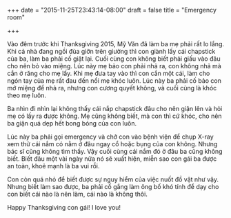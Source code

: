 +++
date = "2015-11-25T23:43:14-08:00"
draft = false
title = "Emergency room"

+++

Vào đêm trước khi Thanksgiving 2015, Mỹ Văn đã làm ba mẹ phải rất lo lắng. Khi
cả nhà đang ngồi đùa giỡn trên giường thì con giành lấy cái chapstick của ba,
làm ba phải cố giật lại. Cuối cùng con không biết phải giấu vào đâu cho nên bỏ
vào miệng. Lúc này mẹ bảo con phải nhả ra, con không nhả mà cắn ở răng cho mẹ
lấy. Khi mẹ đưa tay vào thì con cắn một cái, làm cho ngón tay của mẹ rất đau đến
nổi mẹ khóc luôn. Lúc này ba phải cố bảo con mở miệng để nhả ra, nhưng con cương
quyết không, và cuối cùng là khóc theo mẹ luôn.

Ba nhìn đi nhìn lại không thấy cái nắp chapstick đâu cho nên giận lên và hỏi mẹ
có lấy ra được không. Mẹ cũng không biết, mà con thì cứ khóc, cho nên ba giận
quá dẹp hết bong bóng của con luôn.

Lúc này ba phải gọi emergency và chở con vào bệnh viện để chụp X-ray xem thử cái
nắm có nằm ở đâu ngay cổ hoặc bụng của con không. Nhưng bác sĩ cũng không tìm
thấy. Vậy cuối cùng cái nắm đó ở đâu ba cũng không biết. Biết đâu một vài ngày
nữa nó sẽ xuất hiện, miễn sao con gái ba được an toàn, khoẻ mạnh là ba vui rồi.

Con còn quá nhỏ để biết được sự nguy hiểm của việc nuốt đồ vật như vậy. Nhưng
biết làm sao được, ba phải cố gắng làm ông bố khó tính để dạy cho con biết cái nào là
nên làm, cái nào là không thôi.

Happy Thanksgiving con gái! I love you!

